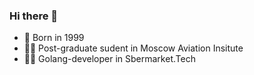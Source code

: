 ### Hi there 👋

- 🌱 Born in 1999
- 👩‍🎓 Post-graduate sudent in Moscow Aviation Insitute
- 👩‍💻 Golang-developer in Sbermarket.Tech
<!--
**sophistik/sophistik** is a ✨ _special_ ✨ repository because its `README.md` (this file) appears on your GitHub profile.

Here are some ideas to get you started:

- 🔭 I’m currently working on ...
- 🌱 I’m currently learning ...
- 👯 I’m looking to collaborate on ...
- 🤔 I’m looking for help with ...
- 💬 Ask me about ...
- 📫 How to reach me: ...
- 😄 Pronouns: ...
- ⚡ Fun fact: ...
-->
